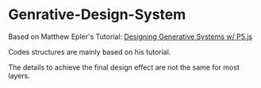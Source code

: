 # Genrative-Design-System

Based on Matthew Epler's Tutorial: [Designing Generative Systems w/ P5.js](https://www.youtube.com/watch?v=rTqvf0BkTNE&list=PLyRZnpOSgMj3K8AV2I6UldnvTj6d_Zrf0&index=1)

Codes structures are mainly based on his tutorial.

The details to achieve the final design effect are not the same for most layers.

